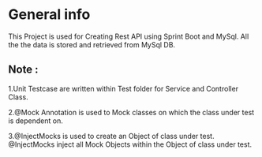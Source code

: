 # General info
This Project is used for Creating Rest API using Sprint Boot and MySql. All the the data is stored and retrieved from MySql DB.

## Note :

1.Unit Testcase are written within Test folder for Service and Controller Class.

2.@Mock Annotation is used to Mock classes on which the class under test is dependent on.

3.@InjectMocks is used to create an Object of class under test. @InjectMocks inject all Mock Objects within the Object of class under test.
